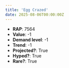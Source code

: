 ```yaml
---
title: 'Egg Crazed'
date: 2025-08-06T00:00:00Z
---
```

- **RAP**: 7564
- **Value**: -1
- **Demand level**: -1
- **Trend**: -1
- **Projected?**: True
- **Hyped?**: True
- **Rare?**: True
